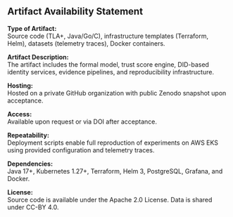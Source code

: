 ## Artifact Availability Statement

**Type of Artifact:**  
Source code (TLA+, Java/Go/C), infrastructure templates (Terraform, Helm), datasets (telemetry traces), Docker containers.

**Artifact Description:**  
The artifact includes the formal model, trust score engine, DID-based identity services, evidence pipelines, and reproducibility infrastructure.

**Hosting:**  
Hosted on a private GitHub organization with public Zenodo snapshot upon acceptance.

**Access:**  
Available upon request or via DOI after acceptance.

**Repeatability:**  
Deployment scripts enable full reproduction of experiments on AWS EKS using provided configuration and telemetry traces.

**Dependencies:**  
Java 17+, Kubernetes 1.27+, Terraform, Helm 3, PostgreSQL, Grafana, and Docker.

**License:**  
Source code is available under the Apache 2.0 License. Data is shared under CC-BY 4.0.
